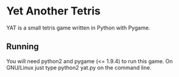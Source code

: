 Yet Another Tetris
==================
YAT is a small tetris game written in Python with Pygame.

Running
-------
You will need python2 and pygame (<= 1.9.4) to run this game.
On GNU/Linux just type python2 yat.py on the command line.
